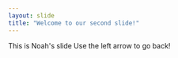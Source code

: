 ```yaml
---
layout: slide
title: "Welcome to our second slide!"
---
```

This is Noah's slide
Use the left arrow to go back!
